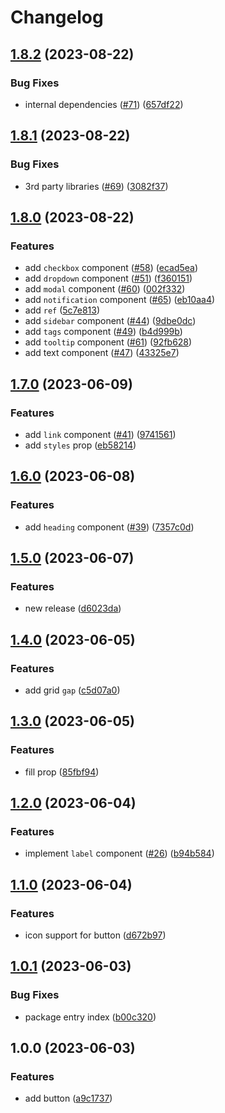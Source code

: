 # Changelog

## [1.8.2](https://github.com/wholesome-ghoul/allaround-components/compare/button-v1.8.1...button-v1.8.2) (2023-08-22)


### Bug Fixes

* internal dependencies ([#71](https://github.com/wholesome-ghoul/allaround-components/issues/71)) ([657df22](https://github.com/wholesome-ghoul/allaround-components/commit/657df22f42ca6b8479dfdbad1c6acfd7fbf659fc))

## [1.8.1](https://github.com/wholesome-ghoul/allaround-components/compare/button-v1.8.0...button-v1.8.1) (2023-08-22)


### Bug Fixes

* 3rd party libraries ([#69](https://github.com/wholesome-ghoul/allaround-components/issues/69)) ([3082f37](https://github.com/wholesome-ghoul/allaround-components/commit/3082f3774505776d89e605bebddd567098400fba))

## [1.8.0](https://github.com/wholesome-ghoul/allaround-components/compare/button-v1.7.0...button-v1.8.0) (2023-08-22)


### Features

* add `checkbox` component ([#58](https://github.com/wholesome-ghoul/allaround-components/issues/58)) ([ecad5ea](https://github.com/wholesome-ghoul/allaround-components/commit/ecad5eaf2c9a7111eb4be96b6d3c6e2c91a3b37b))
* add `dropdown` component ([#51](https://github.com/wholesome-ghoul/allaround-components/issues/51)) ([f360151](https://github.com/wholesome-ghoul/allaround-components/commit/f360151c081b931c3304eadd40b33324d512c03b))
* add `modal` component ([#60](https://github.com/wholesome-ghoul/allaround-components/issues/60)) ([002f332](https://github.com/wholesome-ghoul/allaround-components/commit/002f332142af7a4579f50565bf1565f1169c9181))
* add `notification` component ([#65](https://github.com/wholesome-ghoul/allaround-components/issues/65)) ([eb10aa4](https://github.com/wholesome-ghoul/allaround-components/commit/eb10aa4390cb6bed47b99ff37aa630ffe82bfa19))
* add `ref` ([5c7e813](https://github.com/wholesome-ghoul/allaround-components/commit/5c7e8137a67b265787ec364103bd135420187ece))
* add `sidebar` component ([#44](https://github.com/wholesome-ghoul/allaround-components/issues/44)) ([9dbe0dc](https://github.com/wholesome-ghoul/allaround-components/commit/9dbe0dcb3f92c103349bf0b01fe5f97dbd42936e))
* add `tags` component ([#49](https://github.com/wholesome-ghoul/allaround-components/issues/49)) ([b4d999b](https://github.com/wholesome-ghoul/allaround-components/commit/b4d999b07b08340f94e43b2236b0c1ee52a38745))
* add `tooltip` component ([#61](https://github.com/wholesome-ghoul/allaround-components/issues/61)) ([92fb628](https://github.com/wholesome-ghoul/allaround-components/commit/92fb62829a51ef676d706b32850fded22be26980))
* add text component ([#47](https://github.com/wholesome-ghoul/allaround-components/issues/47)) ([43325e7](https://github.com/wholesome-ghoul/allaround-components/commit/43325e76d09bece9d1a3269c495e9887dd94c720))

## [1.7.0](https://github.com/wholesome-ghoul/allaround-components/compare/button-v1.6.0...button-v1.7.0) (2023-06-09)


### Features

* add `link` component ([#41](https://github.com/wholesome-ghoul/allaround-components/issues/41)) ([9741561](https://github.com/wholesome-ghoul/allaround-components/commit/97415619870566bdfb8d23e4d0a253ca2d7413b9))
* add `styles` prop ([eb58214](https://github.com/wholesome-ghoul/allaround-components/commit/eb58214703a3ac051f2ecccbb073f4dd62fb3bf2))

## [1.6.0](https://github.com/wholesome-ghoul/allaround-components/compare/button-v1.5.0...button-v1.6.0) (2023-06-08)


### Features

* add `heading` component ([#39](https://github.com/wholesome-ghoul/allaround-components/issues/39)) ([7357c0d](https://github.com/wholesome-ghoul/allaround-components/commit/7357c0d618dd132e66933a6857ce539bb96fd57f))

## [1.5.0](https://github.com/wholesome-ghoul/allaround-components/compare/button-v1.4.0...button-v1.5.0) (2023-06-07)


### Features

* new release ([d6023da](https://github.com/wholesome-ghoul/allaround-components/commit/d6023da6de01374d99554d3752abee62135a431f))

## [1.4.0](https://github.com/wholesome-ghoul/allaround-components/compare/button-v1.3.0...button-v1.4.0) (2023-06-05)


### Features

* add grid `gap` ([c5d07a0](https://github.com/wholesome-ghoul/allaround-components/commit/c5d07a03836b039a16b3ac100cfaea8fc5603800))

## [1.3.0](https://github.com/wholesome-ghoul/allaround-components/compare/button-v1.2.0...button-v1.3.0) (2023-06-05)


### Features

* fill prop ([85fbf94](https://github.com/wholesome-ghoul/allaround-components/commit/85fbf94e73a45faea06dce6bcc741025958624dc))

## [1.2.0](https://github.com/wholesome-ghoul/allaround-components/compare/button-v1.1.0...button-v1.2.0) (2023-06-04)


### Features

* implement `label` component ([#26](https://github.com/wholesome-ghoul/allaround-components/issues/26)) ([b94b584](https://github.com/wholesome-ghoul/allaround-components/commit/b94b58475c8a068d6a235a9cbb46906e710818c5))

## [1.1.0](https://github.com/wholesome-ghoul/allaround-components/compare/button-v1.0.1...button-v1.1.0) (2023-06-04)


### Features

* icon support for button ([d672b97](https://github.com/wholesome-ghoul/allaround-components/commit/d672b9750b75b5be37c633779d1a6547d4d4781e))

## [1.0.1](https://github.com/wholesome-ghoul/allaround-components/compare/button-v1.0.0...button-v1.0.1) (2023-06-03)


### Bug Fixes

* package entry index ([b00c320](https://github.com/wholesome-ghoul/allaround-components/commit/b00c32060ccddcbb0774362da4aa49a66b562928))

## 1.0.0 (2023-06-03)


### Features

* add button ([a9c1737](https://github.com/wholesome-ghoul/allaround-components/commit/a9c1737513e6f806073552ddc6509b196ba48853))
